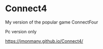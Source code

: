 # Connect4
My version of the popular game ConnectFour

Pc version only

https://jmonmany.github.io/Connect4/
